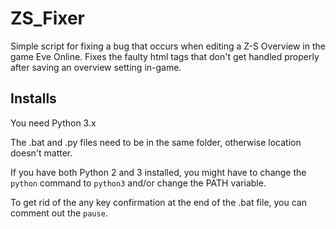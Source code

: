 # ZS_Fixer
Simple script for fixing a bug that occurs when editing a Z-S Overview in the game Eve Online.
Fixes the faulty html tags that don't get handled properly after saving an overview setting in-game.

## Installs
You need Python 3.x

The .bat and .py files need to be in the same folder, otherwise location doesn't matter.

If you have both Python 2 and 3 installed, you might have to change the
```python``` command to ```python3``` and/or change the PATH variable.

To get rid of the any key confirmation at the end of the .bat file, you can comment out the ```pause```.
